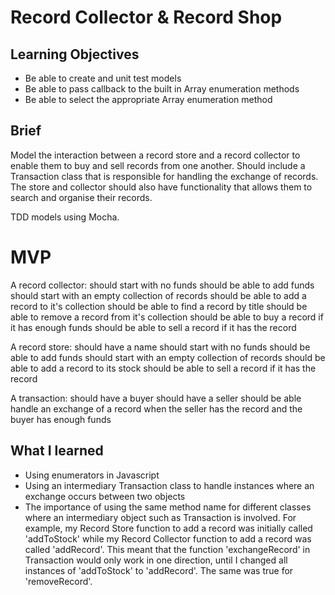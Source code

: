 # Record Collector & Record Shop

## Learning Objectives
- Be able to create and unit test models
- Be able to pass callback to the built in Array enumeration methods
- Be able to select the appropriate Array enumeration method

## Brief

Model the interaction between a record store and a record collector to enable them to buy and sell records from one another. Should include a Transaction class that is responsible for handling the exchange of records. The store and collector should also have functionality that allows them to search and organise their records.

TDD models using Mocha.

# MVP

A record collector:
should start with no funds
should be able to add funds
should start with an empty collection of records
should be able to add a record to it's collection
should be able to find a record by title
should be able to remove a record from it's collection
should be able to buy a record if it has enough funds
should be able to sell a record if it has the record

A record store:
should have a name
should start with no funds
should be able to add funds
should start with an empty collection of records
should be able to add a record to its stock
should be able to sell a record if it has the record

A transaction:
should have a buyer
should have a seller
should be able handle an exchange of a record when the seller has the record and the buyer has enough funds

## What I learned

- Using enumerators in Javascript
- Using an intermediary Transaction class to handle instances where an exchange occurs between two objects
- The importance of using the same method name for different classes where an intermediary object such as Transaction is involved. For example, my Record Store function to add a record was initially called 'addToStock' while my Record Collector function to add a record was called 'addRecord'. This meant that the function 'exchangeRecord' in Transaction would only work in one direction, until I changed all instances of 'addToStock' to 'addRecord'. The same was true for 'removeRecord'.
